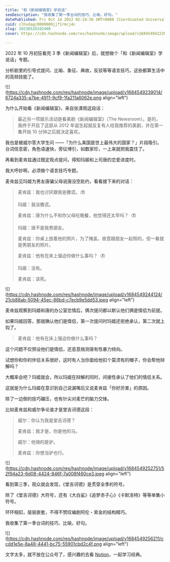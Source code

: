 ```yaml
---
title: "和《新闻编辑室》学说话"
seoDescription: "我收集了第一季台词的技巧、比喻，好句。"
datePublished: Fri Oct 14 2022 02:24:56 GMT+0000 (Coordinated Universal Time)
cuid: clhvdagc0000009jjf1rmcj4c
slug: 20230520102408
cover: https://cdn.hashnode.com/res/hashnode/image/upload/v1684549422304/60ffdc09-0bff-4cc6-9b41-dd4779c4b120.jpeg

---
```


2022 年 10 月初狂看完 3 季《新闻编辑室》后，就想做个「和《新闻编辑室》学说话」专题。

分析剧里的引导式提问、比喻、象征、典故，反驳等等语言技巧，这些都算生活中的高频技能了。

![](https://cdn.hashnode.com/res/hashnode/image/upload/v1684549239014/6724a335-a7be-4911-9cf9-1fa211a6062e.png align="left")

为什么开始看《新闻编辑室》，来自张潇雨这段话：

> 最近另一项娱乐活动是看美剧《新闻编辑室》（The Newsroom）。是的，我终于开启了这部从 2012 年诞生起就反复有人给我推荐的美剧，并在第一集开始 10 分钟之后就决定喜欢。

我也是被威尔答大学生问 ——「为什么美国是世上最伟大的国家？」片段吸引。台词信息密，角色语速快，旁征博引，如数家珍，一上来就把我震住了。

再看到麦肯兹通过既定观点提问，得知玛姬和上司唐的恋爱进度时。

我大呼妙啊，必须做个语言技巧专题。

麦肯兹见玛姬为男友唐骗父母说唐没空赴约，看看接下来的对话：

> 麦肯兹：我也讨厌跟我爸撒谎。（**❗️**）
> 
> 玛姬：我没撒谎。
> 
> 麦肯兹：唐为什么不和你父母吃晚餐，他觉得还太早吗？（**❗️**）
> 
> 玛姬：唐不是我男朋友。
> 
> 麦肯兹：你桌上放着他的照片，为了掩盖，故意跟朋友一起照的，但一看就是男朋友的照片。
> 
> 麦肯兹：他有在床上强迫你做什么事吗？（**❗️**）
> 
> 玛姬：没有。
> 
> 麦肯兹：该死。

![](https://cdn.hashnode.com/res/hashnode/image/upload/v1684549244124/21cb88ab-5094-45ec-86bd-c7ecb9e5dd53.jpeg align="left")

麦肯兹观察到玛姬和唐的办公室恋情后，俩次提问都以默认他们俩是情侣为前提。

如果玛姬回答，那就确认他们是情侣，第一次提问时玛姬还拒绝承认，第二次就上钩了。

> 麦肯兹：他有在床上强迫你做什么事吗？

这个问题不仅预设他们是情侣，还恶意揣测唐有性暴力倾向。

试想你和你的伴侣关系很好，这时有人当你面给他扣个莫须有的帽子，你会帮他辩解吗？

大概率会吧？玛姬就会，所以玛姬在辩解的同时，间接性承认了他们的情侣关系。

这就是为什么玛姬在意识到自己说漏嘴后又说麦肯兹「你好厉害」的原因。

除了一边倒的技巧碾压，也有针尖对麦芒的脑力交锋。

比如麦肯兹和威尔争论谁才是堂吉诃德这段：

> 威尔：你认为我是堂吉诃德？
> 
> 麦肯兹：我才是，你是他的马。
> 
> 威尔：他骑的是驴。
> 
> 麦肯兹：你想当驴也行。

![](https://cdn.hashnode.com/res/hashnode/image/upload/v1684549252751/52f94a23-6d08-4424-846f-7a008f460ce3.jpeg align="left")

看到第三季，观众就会发现，《堂吉诃德》是贯穿全季的符号。

除了《堂吉诃德》大符号，还有《大白鲨》《追梦赤子心》《卡默洛特》等等单集小符号。

环环相扣，层层嵌套，不得不赞叹编剧阿伦・索金的结构精巧。

我收集了第一季台词的技巧、比喻，好句。

![](https://cdn.hashnode.com/res/hashnode/image/upload/v1684549256211/ccdd1e5e-8a48-4441-bc75-55901cbd2c4f.png align="left")

文字太多，就不放在公众号了，感兴趣的去看 [Notion](https://tujj.notion.site/be82396e5afb4be19cb7ae3a60043867)，一起学习经典。